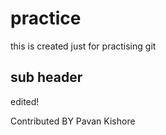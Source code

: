 # practice
this is created just for practising git 

## sub header

edited!


Contributed BY Pavan Kishore